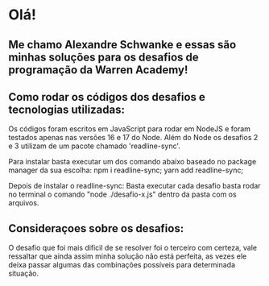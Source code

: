 # Olá!

## Me chamo Alexandre Schwanke e essas são minhas soluções para os desafios de programação da Warren Academy!

## Como rodar os códigos dos desafios e tecnologias utilizadas:

Os códigos foram escritos em JavaScript para rodar em NodeJS e foram testados apenas nas versões 16 e 17 do Node.
Além do Node os desafios 2 e 3 utilizam de um pacote chamado 'readline-sync'.

Para instalar basta executar um dos comando abaixo baseado no package manager da sua escolha:
npm i readline-sync;
yarn add readline-sync;

Depois de instalar o readline-sync:
Basta executar cada desafio basta rodar no terminal o comando "node ./desafio-x.js" dentro da pasta com os arquivos.

## Consideraçoes sobre os desafios:

O desafio que foi mais dificil de se resolver foi o terceiro com certeza, vale ressaltar que ainda assim minha solução não está perfeita, as vezes ele deixa passar algumas
das combinações possíveis para determinada situação.
